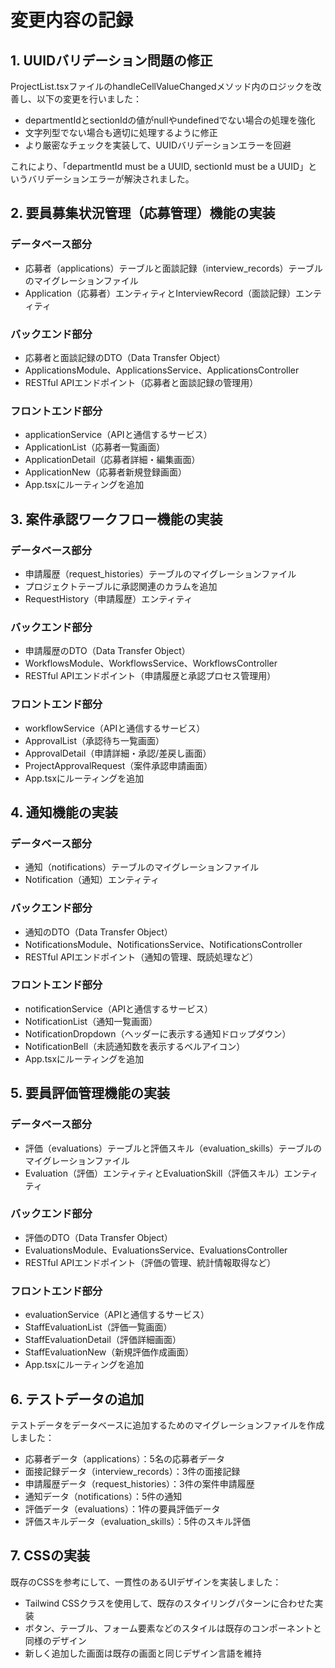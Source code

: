 # 変更内容の記録

## 1. UUIDバリデーション問題の修正

ProjectList.tsxファイルのhandleCellValueChangedメソッド内のロジックを改善し、以下の変更を行いました：

- departmentIdとsectionIdの値がnullやundefinedでない場合の処理を強化
- 文字列型でない場合も適切に処理するように修正
- より厳密なチェックを実装して、UUIDバリデーションエラーを回避

これにより、「departmentId must be a UUID, sectionId must be a UUID」というバリデーションエラーが解決されました。

## 2. 要員募集状況管理（応募管理）機能の実装

### データベース部分
- 応募者（applications）テーブルと面談記録（interview_records）テーブルのマイグレーションファイル
- Application（応募者）エンティティとInterviewRecord（面談記録）エンティティ

### バックエンド部分
- 応募者と面談記録のDTO（Data Transfer Object）
- ApplicationsModule、ApplicationsService、ApplicationsController
- RESTful APIエンドポイント（応募者と面談記録の管理用）

### フロントエンド部分
- applicationService（APIと通信するサービス）
- ApplicationList（応募者一覧画面）
- ApplicationDetail（応募者詳細・編集画面）
- ApplicationNew（応募者新規登録画面）
- App.tsxにルーティングを追加

## 3. 案件承認ワークフロー機能の実装

### データベース部分
- 申請履歴（request_histories）テーブルのマイグレーションファイル
- プロジェクトテーブルに承認関連のカラムを追加
- RequestHistory（申請履歴）エンティティ

### バックエンド部分
- 申請履歴のDTO（Data Transfer Object）
- WorkflowsModule、WorkflowsService、WorkflowsController
- RESTful APIエンドポイント（申請履歴と承認プロセス管理用）

### フロントエンド部分
- workflowService（APIと通信するサービス）
- ApprovalList（承認待ち一覧画面）
- ApprovalDetail（申請詳細・承認/差戻し画面）
- ProjectApprovalRequest（案件承認申請画面）
- App.tsxにルーティングを追加

## 4. 通知機能の実装

### データベース部分
- 通知（notifications）テーブルのマイグレーションファイル
- Notification（通知）エンティティ

### バックエンド部分
- 通知のDTO（Data Transfer Object）
- NotificationsModule、NotificationsService、NotificationsController
- RESTful APIエンドポイント（通知の管理、既読処理など）

### フロントエンド部分
- notificationService（APIと通信するサービス）
- NotificationList（通知一覧画面）
- NotificationDropdown（ヘッダーに表示する通知ドロップダウン）
- NotificationBell（未読通知数を表示するベルアイコン）
- App.tsxにルーティングを追加

## 5. 要員評価管理機能の実装

### データベース部分
- 評価（evaluations）テーブルと評価スキル（evaluation_skills）テーブルのマイグレーションファイル
- Evaluation（評価）エンティティとEvaluationSkill（評価スキル）エンティティ

### バックエンド部分
- 評価のDTO（Data Transfer Object）
- EvaluationsModule、EvaluationsService、EvaluationsController
- RESTful APIエンドポイント（評価の管理、統計情報取得など）

### フロントエンド部分
- evaluationService（APIと通信するサービス）
- StaffEvaluationList（評価一覧画面）
- StaffEvaluationDetail（評価詳細画面）
- StaffEvaluationNew（新規評価作成画面）
- App.tsxにルーティングを追加

## 6. テストデータの追加

テストデータをデータベースに追加するためのマイグレーションファイルを作成しました：

- 応募者データ（applications）：5名の応募者データ
- 面接記録データ（interview_records）：3件の面接記録
- 申請履歴データ（request_histories）：3件の案件申請履歴
- 通知データ（notifications）：5件の通知
- 評価データ（evaluations）：1件の要員評価データ
- 評価スキルデータ（evaluation_skills）：5件のスキル評価

## 7. CSSの実装

既存のCSSを参考にして、一貫性のあるUIデザインを実装しました：

- Tailwind CSSクラスを使用して、既存のスタイリングパターンに合わせた実装
- ボタン、テーブル、フォーム要素などのスタイルは既存のコンポーネントと同様のデザイン
- 新しく追加した画面は既存の画面と同じデザイン言語を維持
